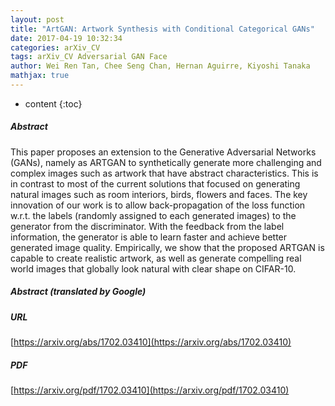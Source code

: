 ```yaml
---
layout: post
title: "ArtGAN: Artwork Synthesis with Conditional Categorical GANs"
date: 2017-04-19 10:32:34
categories: arXiv_CV
tags: arXiv_CV Adversarial GAN Face
author: Wei Ren Tan, Chee Seng Chan, Hernan Aguirre, Kiyoshi Tanaka
mathjax: true
---
```


* content
{:toc}

##### Abstract
This paper proposes an extension to the Generative Adversarial Networks (GANs), namely as ARTGAN to synthetically generate more challenging and complex images such as artwork that have abstract characteristics. This is in contrast to most of the current solutions that focused on generating natural images such as room interiors, birds, flowers and faces. The key innovation of our work is to allow back-propagation of the loss function w.r.t. the labels (randomly assigned to each generated images) to the generator from the discriminator. With the feedback from the label information, the generator is able to learn faster and achieve better generated image quality. Empirically, we show that the proposed ARTGAN is capable to create realistic artwork, as well as generate compelling real world images that globally look natural with clear shape on CIFAR-10.

##### Abstract (translated by Google)


##### URL
[https://arxiv.org/abs/1702.03410](https://arxiv.org/abs/1702.03410)

##### PDF
[https://arxiv.org/pdf/1702.03410](https://arxiv.org/pdf/1702.03410)

